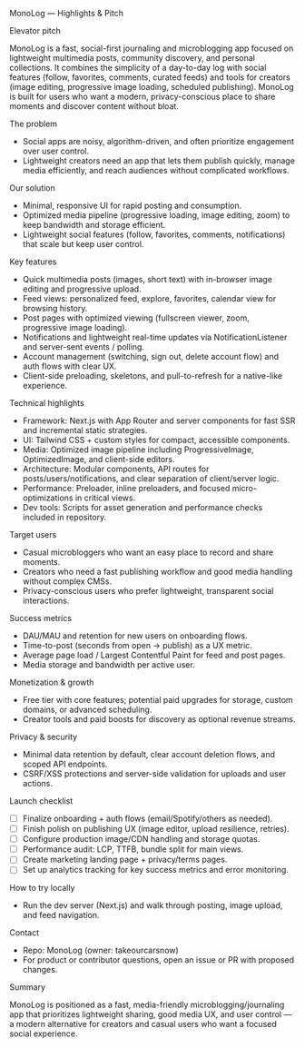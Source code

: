 MonoLog — Highlights & Pitch

Elevator pitch

MonoLog is a fast, social-first journaling and microblogging app focused on lightweight multimedia posts, community discovery, and personal collections. It combines the simplicity of a day-to-day log with social features (follow, favorites, comments, curated feeds) and tools for creators (image editing, progressive image loading, scheduled publishing). MonoLog is built for users who want a modern, privacy-conscious place to share moments and discover content without bloat.

The problem

- Social apps are noisy, algorithm-driven, and often prioritize engagement over user control.
- Lightweight creators need an app that lets them publish quickly, manage media efficiently, and reach audiences without complicated workflows.

Our solution

- Minimal, responsive UI for rapid posting and consumption.
- Optimized media pipeline (progressive loading, image editing, zoom) to keep bandwidth and storage efficient.
- Lightweight social features (follow, favorites, comments, notifications) that scale but keep user control.

Key features

- Quick multimedia posts (images, short text) with in-browser image editing and progressive upload.
- Feed views: personalized feed, explore, favorites, calendar view for browsing history.
- Post pages with optimized viewing (fullscreen viewer, zoom, progressive image loading).
- Notifications and lightweight real-time updates via NotificationListener and server-sent events / polling.
- Account management (switching, sign out, delete account flow) and auth flows with clear UX.
- Client-side preloading, skeletons, and pull-to-refresh for a native-like experience.

Technical highlights

- Framework: Next.js with App Router and server components for fast SSR and incremental static strategies.
- UI: Tailwind CSS + custom styles for compact, accessible components.
- Media: Optimized image pipeline including ProgressiveImage, OptimizedImage, and client-side editors.
- Architecture: Modular components, API routes for posts/users/notifications, and clear separation of client/server logic.
- Performance: Preloader, inline preloaders, and focused micro-optimizations in critical views.
- Dev tools: Scripts for asset generation and performance checks included in repository.

Target users

- Casual microbloggers who want an easy place to record and share moments.
- Creators who need a fast publishing workflow and good media handling without complex CMSs.
- Privacy-conscious users who prefer lightweight, transparent social interactions.

Success metrics

- DAU/MAU and retention for new users on onboarding flows.
- Time-to-post (seconds from open → publish) as a UX metric.
- Average page load / Largest Contentful Paint for feed and post pages.
- Media storage and bandwidth per active user.

Monetization & growth

- Free tier with core features; potential paid upgrades for storage, custom domains, or advanced scheduling.
- Creator tools and paid boosts for discovery as optional revenue streams.

Privacy & security

- Minimal data retention by default, clear account deletion flows, and scoped API endpoints.
- CSRF/XSS protections and server-side validation for uploads and user actions.

Launch checklist

- [ ] Finalize onboarding + auth flows (email/Spotify/others as needed).
- [ ] Finish polish on publishing UX (image editor, upload resilience, retries).
- [ ] Configure production image/CDN handling and storage quotas.
- [ ] Performance audit: LCP, TTFB, bundle split for main views.
- [ ] Create marketing landing page + privacy/terms pages.
- [ ] Set up analytics tracking for key success metrics and error monitoring.

How to try locally

- Run the dev server (Next.js) and walk through posting, image upload, and feed navigation.

Contact

- Repo: MonoLog (owner: takeourcarsnow)
- For product or contributor questions, open an issue or PR with proposed changes.

Summary

MonoLog is positioned as a fast, media-friendly microblogging/journaling app that prioritizes lightweight sharing, good media UX, and user control — a modern alternative for creators and casual users who want a focused social experience.